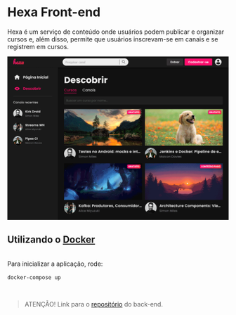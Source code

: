 # Hexa Front-end

Hexa é um serviço de conteúdo onde usuários podem publicar e organizar cursos e, além disso, permite que usuários inscrevam-se em canais e se registrem em cursos.

![](hexa_showcase.gif)

## Utilizando o [Docker](https://www.docker.com/get-started)

\
 Para inicializar a aplicação, rode:

    docker-compose up

<br />

> ATENÇÃO! Link para o <a href="https://github.com/Pivetta21/hexa-back">repositório</a> do back-end.
